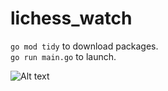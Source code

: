 # lichess_watch

```go mod tidy``` to download packages. <br>
```go run main.go``` to launch.


![Alt text](image.png)